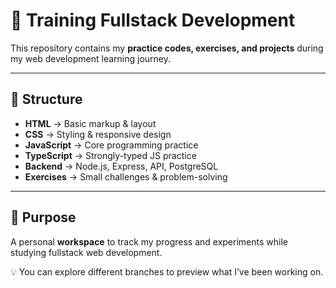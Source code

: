 # 📘 Training Fullstack Development

This repository contains my **practice codes, exercises, and projects** during my web development learning journey.  

---

## 📂 Structure
- **HTML** → Basic markup & layout  
- **CSS** → Styling & responsive design  
- **JavaScript** → Core programming practice  
- **TypeScript** → Strongly-typed JS practice  
- **Backend** → Node.js, Express, API, PostgreSQL  
- **Exercises** → Small challenges & problem-solving  

---

## 🎯 Purpose
A personal **workspace** to track my progress and experiments while studying fullstack web development.  

💡 You can explore different branches to preview what I’ve been working on.
